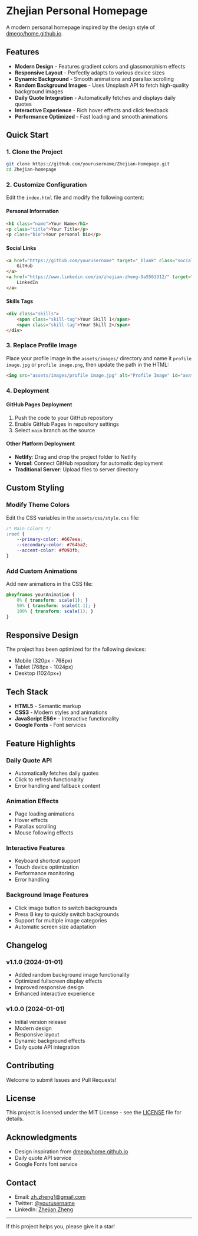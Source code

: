# Zhejian Personal Homepage

A modern personal homepage inspired by the design style of [dmego/home.github.io](https://github.com/dmego/home.github.io).

## Features

- **Modern Design** - Features gradient colors and glassmorphism effects
- **Responsive Layout** - Perfectly adapts to various device sizes
- **Dynamic Background** - Smooth animations and parallax scrolling
- **Random Background Images** - Uses Unsplash API to fetch high-quality background images
- **Daily Quote Integration** - Automatically fetches and displays daily quotes
- **Interactive Experience** - Rich hover effects and click feedback
- **Performance Optimized** - Fast loading and smooth animations

## Quick Start

### 1. Clone the Project

```bash
git clone https://github.com/yourusername/Zhejian-homepage.git
cd Zhejian-homepage
```

### 2. Customize Configuration

Edit the `index.html` file and modify the following content:

#### Personal Information
```html
<h1 class="name">Your Name</h1>
<p class="title">Your Title</p>
<p class="bio">Your personal bio</p>
```

#### Social Links
```html
<a href="https://github.com/yourusername" target="_blank" class="social-link github">
    GitHub
</a>
<a href="https://www.linkedin.com/in/zhejian-zheng-9a5563312/" target="_blank" class="social-link linkedin">
    LinkedIn
</a>
```

#### Skills Tags
```html
<div class="skills">
    <span class="skill-tag">Your Skill 1</span>
    <span class="skill-tag">Your Skill 2</span>
</div>
```

### 3. Replace Profile Image

Place your profile image in the `assets/images/` directory and name it `profile image.jpg` or `profile image.png`, then update the path in the HTML:

```html
<img src="assets/images/profile image.jpg" alt="Profile Image" id="avatar">
```

### 4. Deployment

#### GitHub Pages Deployment

1. Push the code to your GitHub repository
2. Enable GitHub Pages in repository settings
3. Select `main` branch as the source

#### Other Platform Deployment

- **Netlify**: Drag and drop the project folder to Netlify
- **Vercel**: Connect GitHub repository for automatic deployment
- **Traditional Server**: Upload files to server directory

## Custom Styling

### Modify Theme Colors

Edit the CSS variables in the `assets/css/style.css` file:

```css
/* Main Colors */
:root {
    --primary-color: #667eea;
    --secondary-color: #764ba2;
    --accent-color: #f093fb;
}
```

### Add Custom Animations

Add new animations in the CSS file:

```css
@keyframes yourAnimation {
    0% { transform: scale(1); }
    50% { transform: scale(1.1); }
    100% { transform: scale(1); }
}
```

## Responsive Design

The project has been optimized for the following devices:

- Mobile (320px - 768px)
- Tablet (768px - 1024px)
- Desktop (1024px+)

## Tech Stack

- **HTML5** - Semantic markup
- **CSS3** - Modern styles and animations
- **JavaScript ES6+** - Interactive functionality
- **Google Fonts** - Font services

## Feature Highlights

### Daily Quote API
- Automatically fetches daily quotes
- Click to refresh functionality
- Error handling and fallback content

### Animation Effects
- Page loading animations
- Hover effects
- Parallax scrolling
- Mouse following effects

### Interactive Features
- Keyboard shortcut support
- Touch device optimization
- Performance monitoring
- Error handling

### Background Image Features
- Click image button to switch backgrounds
- Press B key to quickly switch backgrounds
- Support for multiple image categories
- Automatic screen size adaptation

## Changelog

### v1.1.0 (2024-01-01)
- Added random background image functionality
- Optimized fullscreen display effects
- Improved responsive design
- Enhanced interactive experience

### v1.0.0 (2024-01-01)
- Initial version release
- Modern design
- Responsive layout
- Dynamic background effects
- Daily quote API integration

## Contributing

Welcome to submit Issues and Pull Requests!

## License

This project is licensed under the MIT License - see the [LICENSE](LICENSE) file for details.

## Acknowledgments

- Design inspiration from [dmego/home.github.io](https://github.com/dmego/home.github.io)
- Daily quote API service
- Google Fonts font service

## Contact

- Email: zh.zheng1@gmail.com
- Twitter: [@yourusername](https://twitter.com/yourusername)
- LinkedIn: [Zhejian Zheng](https://www.linkedin.com/in/zhejian-zheng-9a5563312/)

---

If this project helps you, please give it a star!
